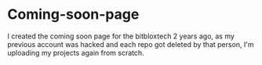 # Coming-soon-page
I created the coming soon page for the bitbloxtech 2 years ago, as my previous account was hacked and each repo got deleted by that person, I'm uploading my projects again from scratch.
